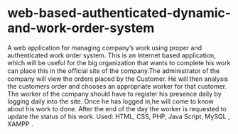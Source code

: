 # web-based-authenticated-dynamic-and-work-order-system
A web application for managing company’s work using proper and authenticated work order system.
This is an Internet based application, which will be useful for the big organization that wants to complete his work 
can place this in the ofﬁcial site of the company.The administrator of the company will view the orders placed by the Customer.
He will then analysis the customers order and chooses an appropriate worker for that customer.
The worker of the company should have to register his presence daily by logging daily into the site.
Once he has logged in,he will come to know about his work to done. After the end of the day 
the worker is requested to update the status of his work. 
Used: HTML, CSS, PHP, Java Script, MySQL , XAMPP .
